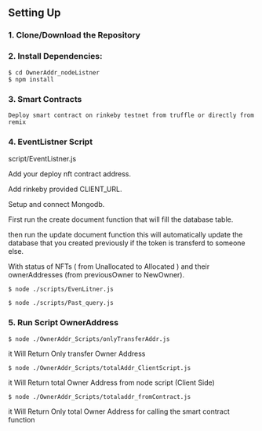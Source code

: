 ## Setting Up

### 1. Clone/Download the Repository

### 2. Install Dependencies:
```
$ cd OwnerAddr_nodeListner
$ npm install 
```

### 3. Smart Contracts
`Deploy smart contract on rinkeby testnet from truffle or directly from remix`

### 4. EventListner Script
script/EventListner.js

Add your deploy nft contract address.

Add rinkeby provided CLIENT_URL.

Setup and connect Mongodb.

First run the create document function that will fill the database table.

then run the update document function this will automatically update the database that you created previously if the token is transferd to someone else.

With status of NFTs ( from Unallocated to Allocated ) and their ownerAddresses (from previousOwner to NewOwner).

`$ node ./scripts/EvenLitner.js`



`$ node ./scripts/Past_query.js`



### 5. Run Script OwnerAddress

`$ node ./OwnerAddr_Scripts/onlyTransferAddr.js`

it Will Return Only transfer Owner Address

`$ node ./OwnerAddr_Scripts/totalAddr_ClientScript.js`

it Will Return total Owner Address from node script (Client Side)


`$ node ./OwnerAddr_Scripts/totaladdr_fromContract.js`

it Will Return Only total Owner Address for calling the smart contract function

